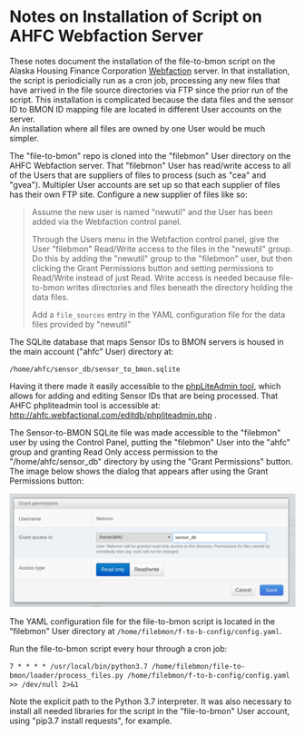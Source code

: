 # Notes on Installation of Script on AHFC Webfaction Server

These notes document the installation of the file-to-bmon script on the Alaska Housing Finance
Corporation [Webfaction](https://www.webfaction.com/) server.  In that installation,
the script is periodicially run as a cron job, processing any new files that have
arrived in the file source directories via FTP since the prior run of the script.  This installation is complicated because the data files and the
sensor ID to BMON ID mapping file are located in different User accounts on the server.  
An installation where all files are owned by one User would be much simpler.

The "file-to-bmon" repo is cloned into the "filebmon" User directory on the AHFC Webfaction server. That "filebmon" User has read/write access to all of the Users that are suppliers of files to process (such as "cea" and "gvea").  Multipler User accounts are set up so that each supplier of files has their own FTP site.  Configure a new supplier of files like so:

>Assume the new user is named "newutil" and the User has been added via the Webfaction control panel.
>
>Through the Users menu in the Webfaction control panel, give the User "filebmon" Read/Write access to the files in the "newutil" group.  Do this by adding the "newutil" group to the "filebmon" user, but then clicking the Grant Permissions button and setting permissions to Read/Write instead of just Read.  Write access is needed because file-to-bmon writes directories and files beneath the directory holding the data files.
>
>Add a `file_sources` entry in the YAML configuration file for the data files provided by "newutil"

The SQLite database that maps Sensor IDs to BMON servers is housed in the main account ("ahfc" User) directory at:

    /home/ahfc/sensor_db/sensor_to_bmon.sqlite

Having it there made it easily accessible to the [phpLiteAdmin tool](https://www.phpliteadmin.org/), 
which allows for adding and editing 
Sensor IDs that are being processed.  That AHFC phpliteadmin tool 
is accessible at:  http://ahfc.webfactional.com/editdb/phpliteadmin.php .

The Sensor-to-BMON SQLite file was made accessible to the "filebmon" user by using the Control Panel, 
putting the "filebmon" User into the "ahfc" group and granting Read Only access permission to the 
"/home/ahfc/sensor_db" directory by using the "Grant Permissions" button.  The image below
shows the dialog that appears after using the Grant Permissions button:

![Grant Permissions](images/file_permissions.png)

The YAML configuration file for the file-to-bmon script is located in the
"filebmon" User directory at `/home/filebmon/f-to-b-config/config.yaml`.

Run the file-to-bmon script every hour through a cron job:

    7 * * * * /usr/local/bin/python3.7 /home/filebmon/file-to-bmon/loader/process_files.py /home/filebmon/f-to-b-config/config.yaml >> /dev/null 2>&1

Note the explicit path to the Python 3.7 interpreter.  It was also necessary to install all needed libraries for the script in the "file-to-bmon" User account, using "pip3.7 install requests", for example.

